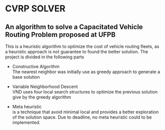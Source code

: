 # CVRP SOLVER

## An algorithm  to solve a Capacitated Vehicle Routing Problem proposed at UFPB

This is a heuristic algorithm to optimize the cost of vehicle routing fleets, as a heuristic
approach is not guarantee to found the better solution. The project is divided in the following parts

* Constructive Algorithm <br>
 The nearest neighbor was initially use as greedy approach to generate a base solution


* Variable Neighborhood Descent <br>
VND uses four local search structures to optimize the previous solution give by the greedy algorithm


* Meta heuristic <br>
is a technique that avoid minimal local and provides a better exploration of the solution space.
Due to deadline, no meta heuristic could to be implemented.
